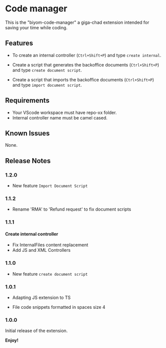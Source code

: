 # Code manager

This is the "biyom-code-manager" a giga-chad extension intended for saving your time while coding.

## Features

- To create an internal controller (`Ctrl+Shift+P`) and type `create internal`.

- Create a script that generates the backoffice documents (`Ctrl+Shift+P`) and type `create document script`.

- Create a script that imports the backoffice documents (`Ctrl+Shift+P`) and type `import document script`.

## Requirements

- Your VScode workspace must have repo-xx folder.
- Internal controller name must be camel cased.

## Known Issues

None.

## Release Notes

### 1.2.0
- New feature `Import Document Script`
### 1.1.2
- Rename 'RMA' to 'Refund request' to fix document scripts
### 1.1.1
#### Create internal controller
- Fix InternalFiles content replacement
- Add JS and XML Controllers

### 1.1.0

- New feature `create document script`

### 1.0.1

- Adapting JS extension to TS

- File code snippets formatted in spaces size 4

### 1.0.0

Initial release of the extension.

**Enjoy!**
